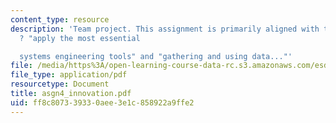 ```yaml
---
content_type: resource
description: 'Team project. This assignment is primarily aligned with the objectives
  ? "apply the most essential

  systems engineering tools" and "gathering and using data..."'
file: /media/https%3A/open-learning-course-data-rc.s3.amazonaws.com/esd-33-systems-engineering-summer-2004/ff8c807339330aee3e1c858922a9ffe2_asgn4_innovation.pdf
file_type: application/pdf
resourcetype: Document
title: asgn4_innovation.pdf
uid: ff8c8073-3933-0aee-3e1c-858922a9ffe2
---
```

